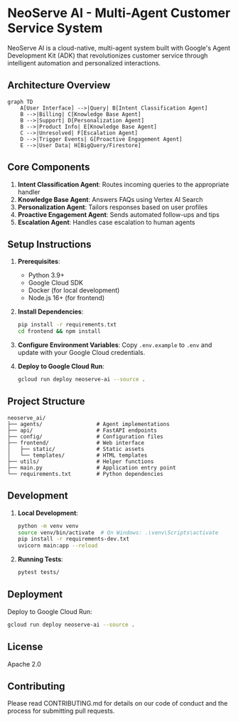 # NeoServe AI - Multi-Agent Customer Service System

NeoServe AI is a cloud-native, multi-agent system built with Google's Agent Development Kit (ADK) that revolutionizes customer service through intelligent automation and personalized interactions.

## Architecture Overview

```mermaid
graph TD
    A[User Interface] -->|Query| B[Intent Classification Agent]
    B -->|Billing| C[Knowledge Base Agent]
    B -->|Support| D[Personalization Agent]
    B -->|Product Info| E[Knowledge Base Agent]
    C -->|Unresolved| F[Escalation Agent]
    D -->|Trigger Events| G[Proactive Engagement Agent]
    E -->|User Data| H[BigQuery/Firestore]
```

## Core Components

1. **Intent Classification Agent**: Routes incoming queries to the appropriate handler
2. **Knowledge Base Agent**: Answers FAQs using Vertex AI Search
3. **Personalization Agent**: Tailors responses based on user profiles
4. **Proactive Engagement Agent**: Sends automated follow-ups and tips
5. **Escalation Agent**: Handles case escalation to human agents

## Setup Instructions

1. **Prerequisites**:
   - Python 3.9+
   - Google Cloud SDK
   - Docker (for local development)
   - Node.js 16+ (for frontend)

2. **Install Dependencies**:
   ```bash
   pip install -r requirements.txt
   cd frontend && npm install
   ```

3. **Configure Environment Variables**:
   Copy `.env.example` to `.env` and update with your Google Cloud credentials.

4. **Deploy to Google Cloud Run**:
   ```bash
   gcloud run deploy neoserve-ai --source .
   ```

## Project Structure

```
neoserve_ai/
├── agents/                 # Agent implementations
├── api/                    # FastAPI endpoints
├── config/                 # Configuration files
├── frontend/               # Web interface
│   ├── static/             # Static assets
│   └── templates/          # HTML templates
├── utils/                  # Helper functions
├── main.py                 # Application entry point
└── requirements.txt        # Python dependencies
```

## Development

1. **Local Development**:
   ```bash
   python -m venv venv
   source venv/bin/activate  # On Windows: .\venv\Scripts\activate
   pip install -r requirements-dev.txt
   uvicorn main:app --reload
   ```

2. **Running Tests**:
   ```bash
   pytest tests/
   ```

## Deployment

Deploy to Google Cloud Run:
```bash
gcloud run deploy neoserve-ai --source .
```

## License

Apache 2.0

## Contributing

Please read CONTRIBUTING.md for details on our code of conduct and the process for submitting pull requests.
